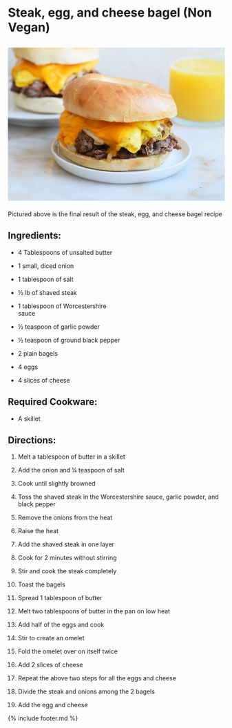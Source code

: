 # Steak, egg, and cheese bagel (Non Vegan)

## ![A cheeseburger on a plate Description automatically generated](images/media/image3.jpg)

Pictured above is the final result of the steak, egg, and cheese bagel
recipe

## Ingredients:

- 4 Tablespoons of unsalted butter       
                                                                      
 - 1 small, diced onion              
                                                                      
- 1 tablespoon of salt                                
                                                                     
- ½ lb of shaved steak                                       
                                                                    
- 1 tablespoon of Worcestershire                   
sauce   

-  ½ teaspoon of garlic powder  
   
-  ½ teaspoon of ground black pepper     

- 2 plain bagels                   

- 4 eggs    

- 4 slices of cheese 

## Required Cookware:

- A skillet

## Directions:

1.  Melt a tablespoon of butter in a skillet

2.  Add the onion and ¼ teaspoon of salt

3.  Cook until slightly browned

4.  Toss the shaved steak in the Worcestershire sauce, garlic powder,
    and black pepper

5.  Remove the onions from the heat
 
6.  Raise the heat 

7.  Add the shaved steak in one layer

8.  Cook for 2 minutes without stirring

9.  Stir and cook the steak completely

10.  Toast the bagels

11. Spread 1 tablespoon of butter

12.  Melt two tablespoons of butter in the pan on low heat

13.  Add half of the eggs and cook

14. Stir to create an omelet

15.  Fold the omelet over on itself twice

16.  Add 2 slices of cheese

17.  Repeat the above two steps for all the eggs and cheese

18.  Divide the steak and onions among the 2 bagels 

19. Add the egg and cheese


{% include footer.md %}
